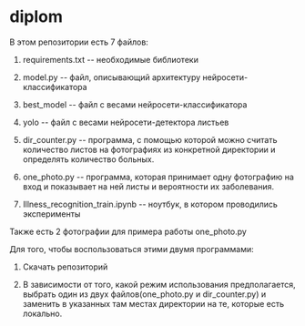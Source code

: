 # diplom

В этом репозитории есть 7 файлов:

1. requirements.txt -- необходимые библиотеки

2. model.py -- файл, описывающий архитектуру нейросети-классификатора

3. best\_model -- файл с весами нейросети-классификатора

4. yolo -- файл с весами нейросети-детектора листьев

5. dir\_counter.py -- программа, с помощью которой можно считать количество листов на фотографиях из конкретной директории и определять количество больных.

6. one\_photo.py -- программа, которая принимает одну фотографию на вход и показывает на ней листы и вероятности их заболевания.

7. Illness\_recognition\_train.ipynb -- ноутбук, в котором проводились эксперименты

Также есть 2 фотографии для примера работы one\_photo.py

Для того, чтобы воспользоваться этими двумя программами:

1. Скачать репозиторий 

2. В зависимости от того, какой режим использования предполагается, выбрать один из двух файлов(one\_photo.py и dir\_counter.py) и заменить в указанных там местах директории на те, которые есть локально.

